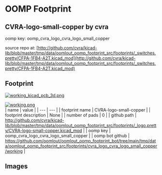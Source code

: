 # OOMP Footprint  
## CVRA-logo-small-copper  by cvra  
  
oomp key: oomp_cvra_logo_cvra_logo_small_copper  
  
source repo at: [http://github.com/cvra/kicad-lib/blob/master/tmp/data/oomlout_oomp_footprint_src/footprints/_switches.pretty/CFPA-1FB4-A2T.kicad_mod](http://github.com/cvra/kicad-lib/blob/master/tmp/data/oomlout_oomp_footprint_src/footprints/_switches.pretty/CFPA-1FB4-A2T.kicad_mod)  
## Footprint  
  
[![working_kicad_pcb_3d.png](working_kicad_pcb_3d_600.png)](working_kicad_pcb_3d.png)  
  
[![working.png](working_600.png)](working.png)  
| name | value | 
| --- | --- | 
| footprint name | CVRA-logo-small-copper | 
| footprint description | None | 
| number of pads | 0 | 
| github path | http://github.com/cvra/kicad-lib/blob/master/tmp/data/oomlout_oomp_footprint_src/footprints/_logo.pretty/CVRA-logo-small-copper.kicad_mod | 
| oomp key | oomp_cvra_logo_cvra_logo_small_copper | 
| oomp bot github | https://github.com/oomlout/oomlout_oomp_footprint_bot/tree/main/tmp/data/oomlout_oomp_footprint_src/footprints/cvra_logo_cvra_logo_small_copper/working | 
## Images  
